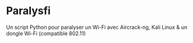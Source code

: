 # Paralysfi
Un script Python pour paralyser un Wi-Fi avec Aircrack-ng, Kali Linux &amp; un dongle Wi-Fi (compatible 802.11)
